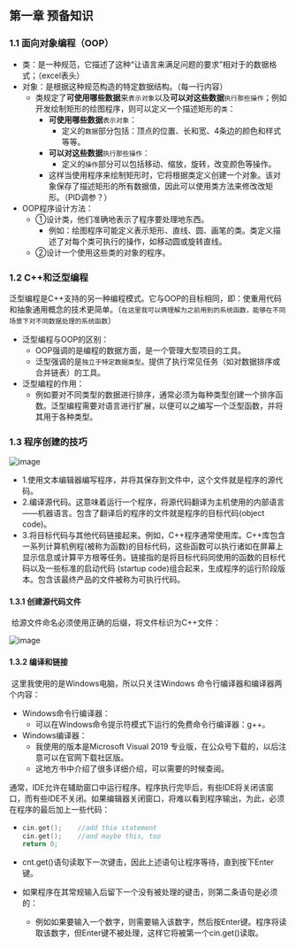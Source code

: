 ## 第一章 预备知识

### 1.1 面向对象编程（OOP）

* 类：是一种规范，它描述了这种“让语言来满足问题的要求”相对于的数据格式；（excel表头）
* 对象：是根据这种规范构造的特定数据结构。（每一行内容）
  * 类规定了**可使用哪些数据**来`表示对象`以及**可以对这些数据**`执行那些操作`；例如开发绘制矩形的绘图程序，则可以定义一个描述矩形的`类`：
    * **可使用哪些数据**`表示对象`：
      * 定义的`数据`部分包括：顶点的位置、长和宽、4条边的颜色和样式等等。
    * **可以对这些数据**`执行那些操作`：
      * 定义的`操作`部分可以包括移动、缩放，旋转，改变颜色等操作。
    * 这样当使用程序来绘制矩形时，它将根据类定义创建一个对象。该对象保存了描述矩形的所有数据值，因此可以使用类方法来修改改矩形。（PID调参？）
* OOP程序设计方法：
  * ①设计类，他们准确地表示了程序要处理地东西。
    * 例如：绘图程序可能定义表示矩形、直线、圆、画笔的类。类定义描述了对每个类可执行的操作，如移动圆或旋转直线。
  * ②设计一个使用这些类的对象的程序。

### 1.2 C++和泛型编程

​	泛型编程是C++支持的另一种编程模式。它与OOP的目标相同，即：使重用代码和抽象通用概念的技术更简单。（`在这里我可以俩理解为之前用到的系统函数，能够在不同场景下对不同数据处理的系统函数`）

* 泛型编程与OOP的区别：
  * OOP强调的是编程的数据方面，是一个管理大型项目的工具。
  * 泛型强调的是`独立于特定数据类型`。提供了执行常见任务（如对数据排序或合并链表）的工具。
* 泛型编程的作用：
  * 例如要对不同类型的数据进行排序，通常必须为每种类型创建一个排序函数。泛型编程需要对语言进行扩展，以便可以之编写一个泛型函数，并将其用于各种类型。

### 1.3 程序创建的技巧

![image](https://github.com/CoderSuHang/Cpp-Primer-Plus-Notes/assets/104765251/d832bd9b-38a5-4f73-856a-0894b682d74d)

* 1.使用文本编辑器编写程序，并将其保存到文件中，这个文件就是程序的源代码。
* 2.编译源代码。这意味着运行一个程序，将源代码翻译为主机使用的内部语言——机器语言。包含了翻译后的程序的文件就是程序的目标代码(object code)。
* 3.将目标代码与其他代码链接起来。例如，C++程序通常使用库。C++库包含一系列计算机例程(被称为函数)的目标代码，这些函数可以执行诸如在屏幕上显示信息或计算平方根等任务。链接指的是将目标代码同使用的函数的目标代码以及一些标准的启动代码 (startup code)组合起来，生成程序的运行阶段版本。包含该最终产品的文件被称为可执行代码。

#### 1.3.1 创建源代码文件

​	给源文件命名必须使用正确的后缀，将文件标识为C++文件：

![image](https://github.com/CoderSuHang/Cpp-Primer-Plus-Notes/assets/104765251/b5477ae2-1e4e-4dd7-85f6-73bdb5edb437)

#### 1.3.2 编译和链接

​	这里我使用的是Windows电脑，所以只关注Windows 命令行编译器和编译器两个内容：

* Windows命令行编译器：
  * 可以在Windows命令提示符模式下运行的免费命令行编译器：g++。
* Windows编译器：
  * 我使用的版本是Microsoft Visual 2019 专业版，在公众号下载的，以后注意可以在官网下载社区版。
  * 这地方书中介绍了很多详细介绍，可以需要的时候查阅。

​	通常，IDE允许在辅助窗口中运行程序。程序执行完毕后，有些IDE将关闭该窗口，而有些IDE不关闭。如果编辑器关闭窗口，将难以看到程序输出，为此，必须在程序的最后加上一些代码：

* ``` c++
  cin.get();	//add thie statement
  cin.get();	//and maybe this, too
  return 0;
  ```

* cnt.get()语句读取下一次键击，因此上述语句让程序等待，直到按下Enter键。

* 如果程序在其常规输入后留下一个没有被处理的键击，则第二条语句是必须的：

  * 例如如果要输入一个数字，则需要输入该数字，然后按Enter键。程序将读取该数字，但Enter键不被处理，这样它将被第一个cin.get()读取。
